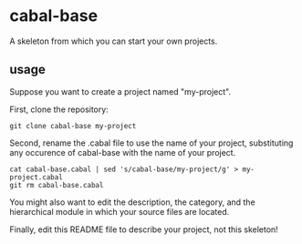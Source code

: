 cabal-base
==========

A skeleton from which you can start your own projects.


usage
-----

Suppose you want to create a project named "my-project".

First, clone the repository:

    git clone cabal-base my-project

Second, rename the .cabal file to use the name of your project, substituting any occurence of cabal-base with the name of your project.

    cat cabal-base.cabal | sed 's/cabal-base/my-project/g' > my-project.cabal
    git rm cabal-base.cabal

You might also want to edit the description, the category, and the hierarchical module in which your source files are located.

Finally, edit this README file to describe your project, not this skeleton!
